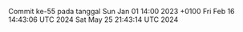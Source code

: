 Commit ke-55 pada tanggal Sun Jan 01 14:00 2023 +0100
Fri Feb 16 14:43:06 UTC 2024
Sat May 25 21:43:14 UTC 2024
